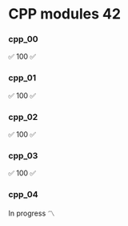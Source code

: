 # CPP modules 42

### cpp_00
✅ 100 ✅

### cpp_01
✅ 100 ✅

### cpp_02
✅ 100 ✅

### cpp_03
✅ 100 ✅

### cpp_04
In progress 〽️
